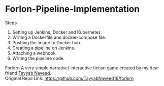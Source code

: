 # Forlon-Pipeline-Implementation

Steps

1. Setting up Jenkins, Docker and Kubernetes.
2. Writing a Dockerfile and docker-compose file.
3. Pushing the image to Docker hub.
4. Creating a pipeline on Jenkins.
5. Attaching a webhook.
6. Writing the pipeline code.

Forlorn A very simple narrative/ interactive fiction game created by my dear friend [Tayyab Naveed](https://github.com/TayyabNaveed16).  
Original Repo Link: https://github.com/TayyabNaveed16/forlorn
